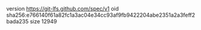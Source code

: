 version https://git-lfs.github.com/spec/v1
oid sha256:e766140f61a82fc1a3ac04e34cc93af9fb9422204abe2351a2a3feff2bada235
size 12949
